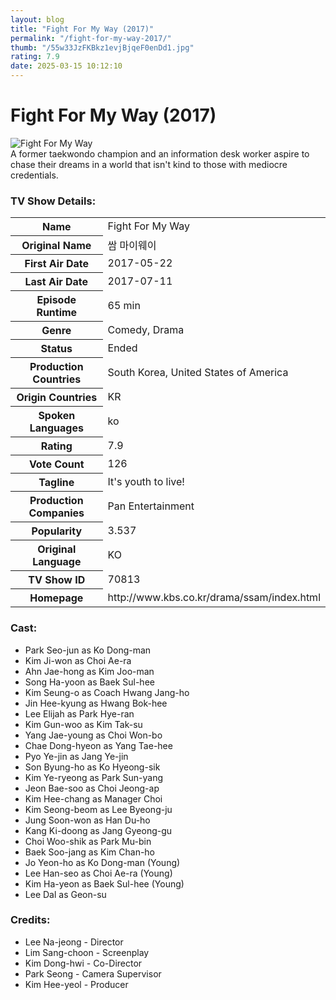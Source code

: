 ```yaml
---
layout: blog
title: "Fight For My Way (2017)"
permalink: "/fight-for-my-way-2017/"
thumb: "/55w33JzFKBkz1evjBjqeF0enDd1.jpg"
rating: 7.9
date: 2025-03-15 10:12:10
---
```

<h1 class="title">Fight For My Way (2017)</h1><div class="poster"><img src="{{ site.imglink }}/55w33JzFKBkz1evjBjqeF0enDd1.jpg" class="img-fluid my-3" alt="Fight For My Way"/></div><div class="plot">A former taekwondo champion and an information desk worker aspire to chase their dreams in a world that isn't kind to those with mediocre credentials.</div><h3>TV Show Details:</h3><table class="table table-bordered details"><tr><th>Name</th><td>Fight For My Way</td></tr><tr><th>Original Name</th><td>쌈 마이웨이</td></tr><tr><th>First Air Date</th><td>2017-05-22</td></tr><tr><th>Last Air Date</th><td>2017-07-11</td></tr><tr><th>Episode Runtime</th><td>65 min</td></tr><tr><th>Genre</th><td>Comedy, Drama</td></tr><tr><th>Status</th><td>Ended</td></tr><tr><th>Production Countries</th><td>South Korea, United States of America</td></tr><tr><th>Origin Countries</th><td>KR</td></tr><tr><th>Spoken Languages</th><td>ko</td></tr><tr><th>Rating</th><td>7.9</td></tr><tr><th>Vote Count</th><td>126</td></tr><tr><th>Tagline</th><td>It's youth to live!</td></tr><tr><th>Production Companies</th><td>Pan Entertainment</td></tr><tr><th>Popularity</th><td>3.537</td></tr><tr><th>Original Language</th><td>KO</td></tr><tr><th>TV Show ID</th><td>70813</td></tr><tr><th>Homepage</th><td>http://www.kbs.co.kr/drama/ssam/index.html</td></tr></table><h3>Cast:</h3><ul class="list-group cast"><li>Park Seo-jun as Ko Dong-man</li><li>Kim Ji-won as Choi Ae-ra</li><li>Ahn Jae-hong as Kim Joo-man</li><li>Song Ha-yoon as Baek Sul-hee</li><li>Kim Seung-o as Coach Hwang Jang-ho</li><li>Jin Hee-kyung as Hwang Bok-hee</li><li>Lee Elijah as Park Hye-ran</li><li>Kim Gun-woo as Kim Tak-su</li><li>Yang Jae-young as Choi Won-bo</li><li>Chae Dong-hyeon as Yang Tae-hee</li><li>Pyo Ye-jin as Jang Ye-jin</li><li>Son Byung-ho as Ko Hyeong-sik</li><li>Kim Ye-ryeong as Park Sun-yang</li><li>Jeon Bae-soo as Choi Jeong-ap</li><li>Kim Hee-chang as Manager Choi</li><li>Kim Seong-beom as Lee Byeong-ju</li><li>Jung Soon-won as Han Du-ho</li><li>Kang Ki-doong as Jang Gyeong-gu</li><li>Choi Woo-shik as Park Mu-bin</li><li>Baek Soo-jang as Kim Chan-ho</li><li>Jo Yeon-ho as Ko Dong-man (Young)</li><li>Lee Han-seo as Choi Ae-ra (Young)</li><li>Kim Ha-yeon as Baek Sul-hee (Young)</li><li>Lee Dal as Geon-su</li></ul><h3>Credits:</h3><ul class="list-group crew"><li>Lee Na-jeong - Director</li><li>Lim Sang-choon - Screenplay</li><li>Kim Dong-hwi - Co-Director</li><li>Park Seong - Camera Supervisor</li><li>Kim Hee-yeol - Producer</li></ul>